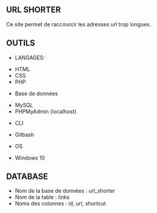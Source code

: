 ## URL SHORTER

Ce site permet de raccourcir les adresses url trop longues.

## OUTILS

- LANGAGES:
* HTML
* CSS
* PHP

- Base de données
* MySQL
* PHPMyAdmin (localhost)

- CLI
* Gitbash

- OS
* Windows 10

## DATABASE
* Nom de la base de données : url_shorter
* Nom de la table : links
* Noms des colonnes : id, url, shortcut